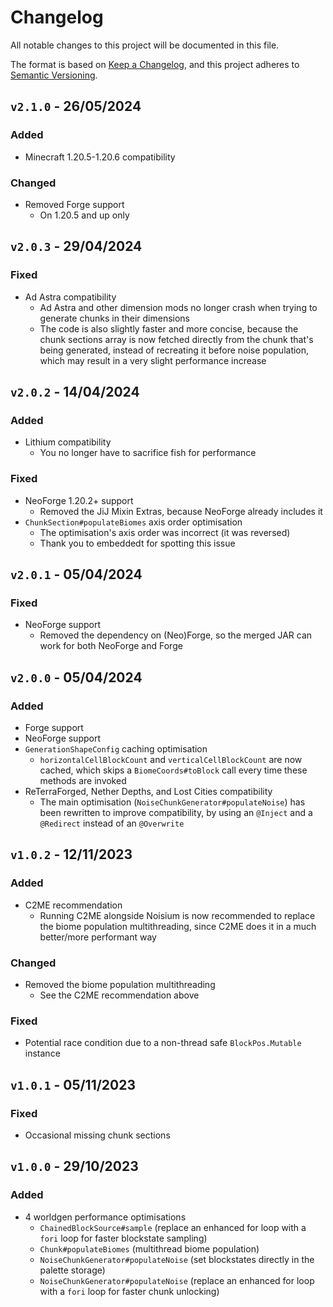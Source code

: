 # Changelog

All notable changes to this project will be documented in this file.

The format is based on [Keep a Changelog](https://keepachangelog.com/en/1.0.0/),
and this project adheres to [Semantic Versioning](https://semver.org/spec/v2.0.0.html).

## `v2.1.0` - 26/05/2024

### Added

- Minecraft 1.20.5-1.20.6 compatibility

### Changed

- Removed Forge support
    - On 1.20.5 and up only

## `v2.0.3` - 29/04/2024

### Fixed

- Ad Astra compatibility
    - Ad Astra and other dimension mods no longer crash when trying to generate chunks in their dimensions
    - The code is also slightly faster and more concise, because the chunk sections array is now fetched directly from the chunk that's
      being generated, instead of recreating it before noise population, which may result in a very slight performance increase

## `v2.0.2` - 14/04/2024

### Added

- Lithium compatibility
    - You no longer have to sacrifice fish for performance

### Fixed

- NeoForge 1.20.2+ support
    - Removed the JiJ Mixin Extras, because NeoForge already includes it
- `ChunkSection#populateBiomes` axis order optimisation
    - The optimisation's axis order was incorrect (it was reversed)
    - Thank you to embeddedt for spotting this issue

## `v2.0.1` - 05/04/2024

### Fixed

- NeoForge support
    - Removed the dependency on (Neo)Forge, so the merged JAR can work for both NeoForge and Forge

## `v2.0.0` - 05/04/2024

### Added

- Forge support
- NeoForge support
- `GenerationShapeConfig` caching optimisation
    - `horizontalCellBlockCount` and `verticalCellBlockCount` are now cached, which skips a `BiomeCoords#toBlock` call every time these
      methods are invoked
- ReTerraForged, Nether Depths, and Lost Cities compatibility
    - The main optimisation (`NoiseChunkGenerator#populateNoise`) has been rewritten to improve compatibility, by using an `@Inject` and
      a `@Redirect` instead of an `@Overwrite`

## `v1.0.2` - 12/11/2023

### Added

- C2ME recommendation
    - Running C2ME alongside Noisium is now recommended to replace the biome population multithreading, since C2ME does it in a much
      better/more performant way

### Changed

- Removed the biome population multithreading
    - See the C2ME recommendation above

### Fixed

- Potential race condition due to a non-thread safe `BlockPos.Mutable` instance

## `v1.0.1` - 05/11/2023

### Fixed

- Occasional missing chunk sections

## `v1.0.0` - 29/10/2023

### Added

- 4 worldgen performance optimisations
    - `ChainedBlockSource#sample` (replace an enhanced for loop with a `fori` loop for faster blockstate sampling)
    - `Chunk#populateBiomes` (multithread biome population)
    - `NoiseChunkGenerator#populateNoise` (set blockstates directly in the palette storage)
    - `NoiseChunkGenerator#populateNoise` (replace an enhanced for loop with a `fori` loop for faster chunk unlocking)
